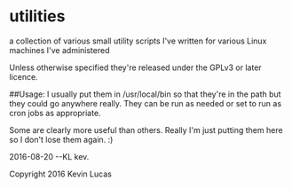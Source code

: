 # utilities
a collection of various small utility scripts I've written for various Linux machines I've administered 

Unless otherwise specified they're released under the GPLv3 or later licence.

##Usage:
I usually put them in /usr/local/bin so that they're in the path but they could go anywhere really. They can be run as needed or
set to run as cron jobs as appropriate.

Some are clearly more useful than others. Really I'm just putting them here so I don't lose them again. :)

2016-08-20 --KL
kev.

Copyright 2016 Kevin Lucas
